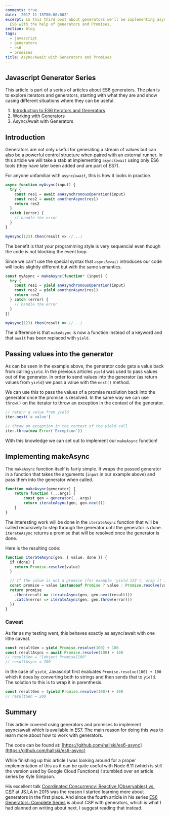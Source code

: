 ```yaml
---
comments: true
date: '2017-11-15T00:00:00Z'
excerpt: In this third post about generators we'll be implementing async/await for
  ES6 with the help of generators and Promises.
section: blog
tags:
  - javascript
  - generators
  - es6
  - promises
title: Async/Await with Generators and Promises
---
```


## Javascript Generator Series

This article is part of a series of articles about ES6 generators. The plan is to explore iterators and generators, starting with what they are and show casing different situations where they can be useful.

1. [Introduction to ES6 Iterators and Generators](/blog/intro-to-es6-iter-and-generators)
2. [Working with Generators](/blog/working-with-generators)
3. Async/Await with Generators

## Introduction

Generators are not only useful for generating a stream of values but can also be a powerful control structure when paired with an external runner. In this article we will take a stab at implementing `async`/`await` using only ES6 tools (they have later been added and are part of ES7).

For anyone unfamiliar with `async`/`await`, this is how it looks in practice.

```javascript
async function myAsync(input) {
  try {
    const res1 = await anAsynchronousOperation(input)
    const res2 = await anotherAsync(res1)
    return res2
  }
  catch (error) {
    // handle the error
  }
}

myAsync(123).then(result => //...)
```

The benefit is that your programming style is very sequencial even though the code is not blocking the event loop.

Since we can't use the special syntax that `async`/`await` introduces our code will looks slightly different but with the same semantics.

```javascript
const myAsync = makeAsync(function* (input) {
  try {
    const res1 = yield anAsynchronousOperation(input)
    const res2 = yield anotherAsync(res1)
    return res2
  } catch (error) {
    // handle the error
  }
})

myAsync(123).then(result => //...)
```

The difference is that `makeAsync` is now a function instead of a keyword and that `await` has been replaced with `yield`.

## Passing values into the generator

As can be seen in the example above, the generator code gets a value back from calling `yield`. In the previous articles `yield` was used to pass values out of the generator. In order to send values into the generator (as return values from `yield`) we pass a value with the `next()` method.

We can use this to pass the values of a promise resolution back into the generator once the promise is resolved. In the same way we can use `throw()` on the iterator to throw an exception in the context of the generator.

```javascript
// return a value from yield
iter.next('a value')

// throw an exception in the context of the yield call
iter.throw(new Error('Exception'))
```

With this knowledge we can set out to implement our `makeAsync` function!

## Implementing makeAsync

The `makeAsync` function itself is fairly simple. It wraps the passed generator in a function that takes the arguments (`input` in our example above) and pass them into the generator when called.

```javascript
function makeAsync(generator) {
	return function (...args) {
		const gen = generator(...args)
		return iterateAsync(gen, gen.next())
	}
}
```

The interesting work will be done in the `iterateAsync` function that will be called recursively to step through the generator until the generator is done. `iterateAsync` returns a promise that will be resolved once the generator is done.

Here is the resulting code:

```javascript
function iterateAsync(gen, { value, done }) {
  if (done) {
    return Promise.resolve(value)
  }

  // If the value is not a promise (for example 'yield 123'), wrap it in one.
  const promise = value instanceof Promise ? value : Promise.resolve(value)
  return promise
    .then(result => iterateAsync(gen, gen.next(result)))
    .catch(error => iterateAsync(gen, gen.throw(error)))
  })
}
```

### Caveat

As far as my testing went, this behaves exactly as async/await with one little caveat.

```javascript
const resultGen = yield Promise.resolve(100) + 100
const resultAsync = await Promise.resolve(100) + 100
// resultGen = "[object Promise]100"
// resultAsync = 200
```

In the case of `yield`, Javascript first evaluates `Promise.resolve(100) + 100` which it does by converting both to strings and then sends that to `yield`. The solution to this is to wrap it in parenthesis.

```javascript
const resultGen = (yield Promise.resolve(100)) + 100
// resultGen = 200
```

## Summary

This article covered using generators and promises to implement async/await which is available in ES7. The main reason for doing this was to learn more about how to work with generators.

The code can be found at: [https://github.com/hallski/es6-async](https://github.com/hallski/es6-async)

While finishing up this article I was looking around for a proper implementation of this as it can be quite useful with Node 6.11 (which is still the version used by Google Cloud Functions) I stumbled over an article series by Kyle Simpson.

His excellent talk [Coordinated Concurrency: Reactive (Observables) vs. CSP](https://www.youtube.com/watch?v=NNcT9ZehM6g) at JS.LA in 2015 was the reason I started learning more about generators in the first place. And since the fourth article in his series [ES6 Generators: Complete Series](https://davidwalsh.name/es6-generators) is about CSP with generators, which is what I had planned on writing about next, I suggest reading that instead.

